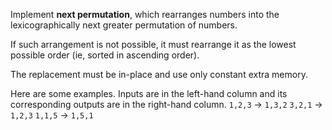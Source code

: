 Implement **next permutation**, which rearranges numbers into the lexicographically next greater permutation of numbers.

If such arrangement is not possible, it must rearrange it as the lowest possible order (ie, sorted in ascending order).

The replacement must be in-place and use only constant extra memory.

Here are some examples. Inputs are in the left-hand column and its corresponding outputs are in the right-hand column.
`1,2,3` → `1,3,2`
`3,2,1` → `1,2,3`
`1,1,5` → `1,5,1`

